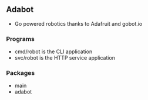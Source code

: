## Adabot

 * Go powered robotics thanks to Adafruit and gobot.io

### Programs

 * cmd/robot is the CLI application
 * svc/robot is the HTTP service application

### Packages

 * main
 * adabot 


